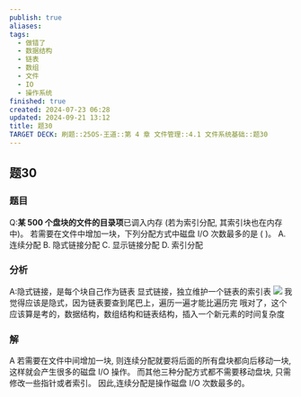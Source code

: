 ```yaml
---
publish: true
aliases: 
tags:
  - 做错了
  - 数据结构
  - 链表
  - 数组
  - 文件
  - IO
  - 操作系统
finished: true
created: 2024-07-23 06:28
updated: 2024-09-21 13:12
title: 题30
TARGET DECK: 刷题::25OS-王道::第 4 章 文件管理::4.1 文件系统基础::题30
---
```

## 题30
### 题目
Q:**某 500 个盘块的文件的目录项**已调入内存 (若为索引分配, 其索引块也在内存中)。
若需要在文件中增加一块，下列分配方式中磁盘 I/O 次数最多的是 ( )。
A. 连续分配 
B. 隐式链接分配
C. 显示链接分配 
D. 索引分配
### 分析
A:隐式链接，是每个块自己作为链表
显式链接，独立维护一个链表的索引表
![](https://img.hwenyi.live/202408212027681.webp)
我觉得应该是隐式，因为链表要查到尾巴上，遍历一遍才能比遍历完
哦对了，这个应该算是考的，数据结构，数组结构和链表结构，插入一个新元素的时间复杂度
### 解
A
若需要在文件中间增加一块, 则连续分配就要将后面的所有盘块都向后移动一块, 这样就会产生很多的磁盘 I/O 操作。
而其他三种分配方式都不需要移动盘块, 只需修改一些指针或者索引。 
因此,连续分配是操作磁盘 $\mathrm{I}/\mathrm{O}$ 次数最多的。
<!--ID: 1725343910820-->


